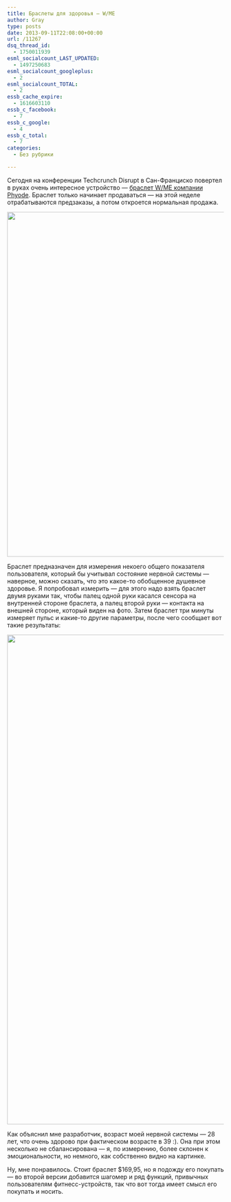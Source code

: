 ```yaml
---
title: Браслеты для здоровья — W/ME
author: Gray
type: posts
date: 2013-09-11T22:08:00+00:00
url: /11267
dsq_thread_id:
  - 1750011939
esml_socialcount_LAST_UPDATED:
  - 1497250683
esml_socialcount_googleplus:
  - 2
esml_socialcount_TOTAL:
  - 2
essb_cache_expire:
  - 1616603110
essb_c_facebook:
  - 7
essb_c_google:
  - 4
essb_c_total:
  - 7
categories:
  - Без рубрики

---
```








Сегодня на конференции Techcrunch Disrupt в Сан-Франциско повертел в руках очень интересное устройство &mdash; <a href="http://www.phyode.com/" target="_blank">браслет W/ME компании Phyode</a>. Браслет только начинает продаваться &mdash; на этой неделе отрабатываются предзаказы, а потом откроется нормальная продажа.

<img title="Браслет W/Me" src="https://i1.wp.com/blognot.co/wp-content/uploads/2013/09/Браслет_WMe.jpg?resize=600%2C800" alt="" width="600" height="800" data-json="" data-recalc-dims="1" /> 

Браслет предназначен для измерения некоего общего показателя пользователя, который бы учитывал состояние нервной системы &mdash; наверное, можно сказать, что это какое-то обобщенное душевное здоровье. Я попробовал измерить &mdash; для этого надо взять браслет двумя руками так, чтобы палец одной руки касался сенсора на внутренней стороне браслета, а палец второй руки &mdash; контакта на внешней стороне, который виден на фото. Затем браслет три минуты измеряет пульс и какие-то другие параметры, после чего сообщает вот такие результаты:

<img title="Результаты теста браслета" src="https://i0.wp.com/blognot.co/wp-content/uploads/2013/09/Результаты_теста_браслета.png?resize=640%2C1136" alt="" width="640" height="1136" data-json="" data-recalc-dims="1" /> 

Как объяснил мне разработчик, возраст моей нервной системы &mdash; 28 лет, что очень здорово при фактическом возрасте в 39 :). Она при этом несколько не сбалансирована &mdash; я, по измерению, более склонен к эмоциональности, но немного, как собственно видно на картинке.

Ну, мне понравилось. Стоит браслет $169,95, но я подожду его покупать &mdash; во второй версии добавится шагомер и ряд функций, привычных пользователям фитнесс-устройств, так что вот тогда имеет смысл его покупать и носить.